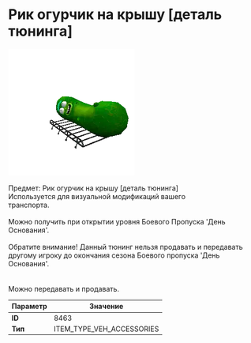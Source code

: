 # Рик огурчик на крышу [деталь тюнинга]

![Item Image](../img/8463.webp?raw=true)

Предмет: Рик огурчик на крышу [деталь тюнинга]<br>Используется для визуальной модификаций вашего<br>транспорта.<br><br>Можно получить при открытии уровня Боевого Пропуска 'День Основания'.<br><br>Обратите внимание! Данный тюнинг нельзя продавать и передавать<br>другому игроку до окончания сезона Боевого пропуска 'День Основания'.<br><br><br>Можно передавать и продавать.


| Параметр | Значение |
|----------|----------|
| **ID** | 8463 |
| **Тип** | ITEM_TYPE_VEH_ACCESSORIES |

